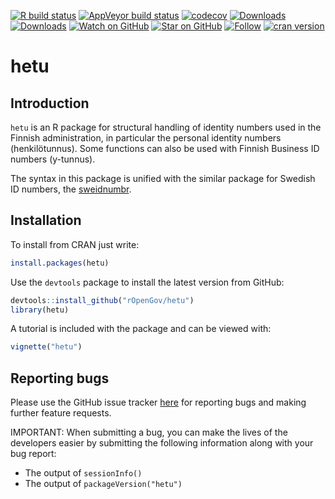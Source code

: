 <!-- badges: start -->
  [![R build status](https://github.com/rOpenGov/hetu/workflows/R-CMD-check/badge.svg)](https://github.com/rOpenGov/hetu/actions)
  [![AppVeyor build status](https://ci.appveyor.com/api/projects/status/github/rOpenGov/hetu?branch=master&svg=true)](https://ci.appveyor.com/project/rOpenGov/hetu)
  [![codecov](https://codecov.io/gh/rOpenGov/hetu/branch/master/graph/badge.svg)](https://codecov.io/gh/rOpenGov/hetu)
  [![Downloads](http://cranlogs.r-pkg.org/badges/grand-total/hetu)](https://cran.r-project.org/package=hetu)
  [![Downloads](http://cranlogs.r-pkg.org/badges/hetu)](https://cran.r-project.org/package=hetu)
  [![Watch on GitHub][github-watch-badge]][github-watch]
  [![Star on GitHub][github-star-badge]][github-star]
  [![Follow](https://img.shields.io/twitter/follow/ropengov.svg?style=social)](https://twitter.com/intent/follow?screen_name=ropengov)
  [![cran version](http://www.r-pkg.org/badges/version/hetu)](http://cran.rstudio.com/web/packages/hetu)
  <!-- badges: end -->

<!--[![Coverage Status](https://coveralls.io/repos/github/rOpenGov/hetu/badge.svg?branch=master)](https://coveralls.io/github/rOpenGov/hetu?branch=master)-->

<!--[![rstudio mirror downloads](http://cranlogs.r-pkg.org/badges/grand-total/hetu)](https://github.com/metacran/cranlogs.app)-->

hetu
==========

## Introduction

`hetu` is an R package for structural handling of identity numbers used in the Finnish administration, in particular the personal identity numbers (henkilötunnus). Some functions can also be used with Finnish Business ID numbers (y-tunnus).

The syntax in this package is unified with the similar package for Swedish ID numbers, the [sweidnumbr](https://github.com/rOpenGov/sweidnumbr).


## Installation

To install from CRAN just write:

```r
install.packages(hetu)
```

Use the `devtools` package to install the latest version from GitHub:
```r
devtools::install_github("rOpenGov/hetu")
library(hetu)
```

A tutorial is included with the package and can be viewed with:
```r
vignette("hetu")
```

## Reporting bugs

Please use the GitHub issue tracker [here](https://github.com/rOpenGov/hetu/issues) for reporting bugs and making further feature requests.

IMPORTANT: When submitting a bug, you can make the lives of the developers easier by submitting the following information along with your bug report:
- The output of `sessionInfo()`
- The output of `packageVersion("hetu")`


[github-watch-badge]: https://img.shields.io/github/watchers/ropengov/hetu.svg?style=social
[github-watch]: https://github.com/ropengov/hetu/watchers
[github-star-badge]: https://img.shields.io/github/stars/ropengov/hetu.svg?style=social
[github-star]: https://github.com/ropengov/hetu/stargazers
